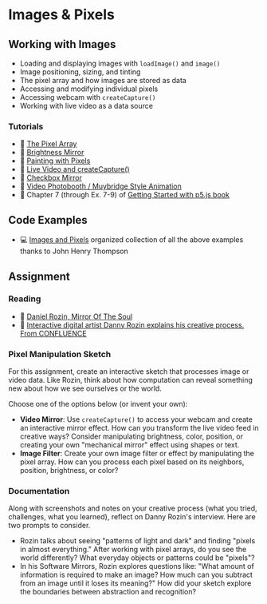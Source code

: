 # Images & Pixels

## Working with Images

- Loading and displaying images with `loadImage()` and `image()`
- Image positioning, sizing, and tinting
- The pixel array and how images are stored as data
- Accessing and modifying individual pixels
- Accessing webcam with `createCapture()`
- Working with live video as a data source

### Tutorials

- 🎥 [The Pixel Array](https://thecodingtrain.com/tracks/pixels/more-p5/pixel-array)
- 🎥 [Brightness Mirror](https://thecodingtrain.com/tracks/pixels/pixels/brightness-mirror)
- 🎥 [Painting with Pixels](https://thecodingtrain.com/tracks/pixels/pixels/painting-with-pixels)
- 🎥 [Live Video and createCapture()](https://thecodingtrain.com/tracks/pixels/pixels/createCapture)
- 🎥 [Checkbox Mirror](https://thecodingtrain.com/tracks/pixels/pixels/checkbox-mirror)
- 🎥 [Video Photobooth / Muybridge Style Animation](https://thecodingtrain.com/tracks/pixels/pixels/video-photobooth)
- 📖 Chapter 7 (through Ex. 7-9) of [Getting Started with p5.js book](https://ebookcentral.proquest.com/lib/nyulibrary-ebooks/detail.action?docID=4333728)

## Code Examples

- 💻 [Images and Pixels](https://editor.p5js.org/jht1493/collections/XKr_AXpaT) organized collection of all the above examples thanks to John Henry Thompson

## Assignment

### Reading

- 📖 [Daniel Rozin, Mirror Of The Soul](https://digicult.it/design/daniel-rozin-mirror-of-the-soul/)
- 🎥 [Interactive digital artist Danny Rozin explains his creative process. From CONFLUENCE](https://youtu.be/Rc76x8NYzhU)

### Pixel Manipulation Sketch

For this assignment, create an interactive sketch that processes image or video data. Like Rozin, think about how computation can reveal something new about how we see ourselves or the world.

Choose one of the options below (or invent your own):

- **Video Mirror**: Use `createCapture()` to access your webcam and create an interactive mirror effect. How can you transform the live video feed in creative ways? Consider manipulating brightness, color, position, or creating your own "mechanical mirror" effect using shapes or text.
- **Image Filter**: Create your own image filter or effect by manipulating the pixel array. How can you process each pixel based on its neighbors, position, brightness, or color?

### Documentation

Along with screenshots and notes on your creative process (what you tried, challenges, what you learned), reflect on Danny Rozin's interview. Here are two prompts to consider.

- Rozin talks about seeing "patterns of light and dark" and finding "pixels in almost everything." After working with pixel arrays, do you see the world differently? What everyday objects or patterns could be "pixels"?
- In his Software Mirrors, Rozin explores questions like: "What amount of information is required to make an image? How much can you subtract from an image until it loses its meaning?" How did your sketch explore the boundaries between abstraction and recognition?
